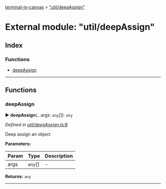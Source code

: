 [terminal-in-canvas](../README.md) > ["util/deepAssign"](../modules/_util_deepassign_.md)



# External module: "util/deepAssign"

## Index

### Functions

* [deepAssign](_util_deepassign_.md#deepassign)



---
## Functions
<a id="deepassign"></a>

###  deepAssign

► **deepAssign**(...args: *`any`[]*): `any`



*Defined in [util/deepAssign.ts:8](https://github.com/danikaze/terminal-in-canvas/blob/04a5bae/src/util/deepAssign.ts#L8)*



Deep assign an object


**Parameters:**

| Param | Type | Description |
| ------ | ------ | ------ |
| args | `any`[]   |  - |





**Returns:** `any`





___


